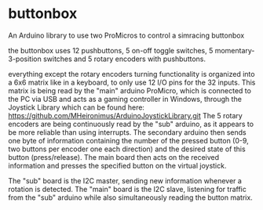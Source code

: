 # buttonbox
An Arduino library to use two ProMicros to control a simracing buttonbox

the buttonbox uses 12 pushbuttons, 5 on-off toggle switches, 5 momentary-3-position switches and 5 rotary encoders with pushbuttons.

everything except the rotary encoders turning functionality is organized into a 6x6 matrix like in a keyboard, to only use 12 I/O pins for the 32 inputs.
This matrix is being read by the "main" arduino ProMicro, which is connected to the PC via USB and acts as a gaming controller in Windows, through the Joystick Library which can be found here: https://github.com/MHeironimus/ArduinoJoystickLibrary.git
The 5 rotary encoders are being continuously read by the "sub" arduino, as it appears to be more reliable than using interrupts. The secondary arduino then sends one byte of information containing the number of the pressed button (0-9, two buttons per encoder one each direction) and the desired state of this button (press/release).
The main board then acts on the received information and presses the specified button on the virtual joystick.

The "sub" board is the I2C master, sending new information whenever a rotation is detected.
The "main" board is the I2C slave, listening for traffic from the "sub" arduino while also simultaneously reading the button matrix.
